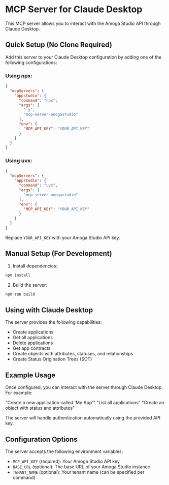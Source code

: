 # MCP Server for Claude Desktop

This MCP server allows you to interact with the Amoga Studio API through Claude Desktop.

## Quick Setup (No Clone Required)

Add this server to your Claude Desktop configuration by adding one of the following configurations:

### Using npx:

```json
{
  "mcpServers": {
    "appstudio": {
      "command": "npx",
      "args": [
        "-y",
        "mcp-server-amogastudio"
      ],
      "env": {
        "MCP_API_KEY": "YOUR_API_KEY"
      }
    }
  }
}
```

### Using uvx:

```json
{
  "mcpServers": {
    "appstudio": {
      "command": "uvx",
      "args": [
        "mcp-server-amogastudio"
      ],
      "env": {
        "MCP_API_KEY": "YOUR_API_KEY"
      }
    }
  }
}
```

Replace `YOUR_API_KEY` with your Amoga Studio API key.

## Manual Setup (For Development)

1. Install dependencies:
```bash
npm install
```

2. Build the server:
```bash
npm run build
```

## Using with Claude Desktop

The server provides the following capabilities:

- Create applications
- Get all applications
- Delete applications
- Get app contracts
- Create objects with attributes, statuses, and relationships
- Create Status Origination Trees (SOT)

## Example Usage

Once configured, you can interact with the server through Claude Desktop. For example:

"Create a new application called 'My App'"
"List all applications"
"Create an object with status and attributes"

The server will handle authentication automatically using the provided API key.

## Configuration Options

The server accepts the following environment variables:

- `MCP_API_KEY` (required): Your Amoga Studio API key
- `BASE_URL` (optional): The base URL of your Amoga Studio instance
- `TENANT_NAME` (optional): Your tenant name (can be specified per command)